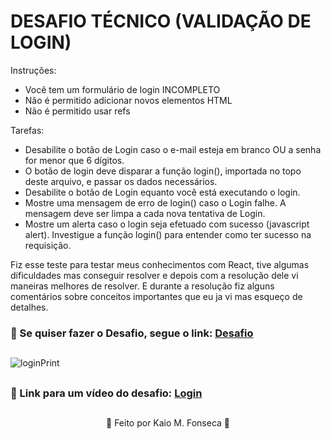 # DESAFIO TÉCNICO (VALIDAÇÃO DE LOGIN)

Instruções:
- Você tem um formulário de login INCOMPLETO
- Não é permitido adicionar novos elementos HTML
- Não é permitido usar refs

Tarefas:
- Desabilite o botão de Login caso o e-mail esteja em branco OU a senha for menor que 6 dígitos.
- O botão de login deve disparar a função login(), importada no topo deste arquivo, e passar os dados necessários.
- Desabilite o botão de Login equanto você está executando o login.
- Mostre uma mensagem de erro de login() caso o Login falhe. A mensagem deve ser limpa a cada nova tentativa de Login.
- Mostre um alerta caso o login seja efetuado com sucesso (javascript alert). Investigue a função login() para entender como ter sucesso na requisição.

Fiz esse teste para testar meus conhecimentos com React, tive algumas dificuldades mas conseguir resolver e depois com a resolução dele vi maneiras melhores de resolver.
E durante a resolução fiz alguns comentários sobre conceitos importantes que eu ja vi mas esqueço de detalhes.

### 🤖 Se quiser fazer o Desafio, segue o link: [Desafio](https://github.com/nandokferrari/fernandev-react-challenge-02)

##

![loginPrint](https://user-images.githubusercontent.com/88200985/219677637-95290877-b067-41e9-b52e-1d2db3da4adb.JPG)

##

### 🤖 Link para um vídeo do desafio: [Login](https://youtu.be/6aytUkEllRk)

##

<p align="center">👾 Feito por Kaio M. Fonseca 👾</p>
